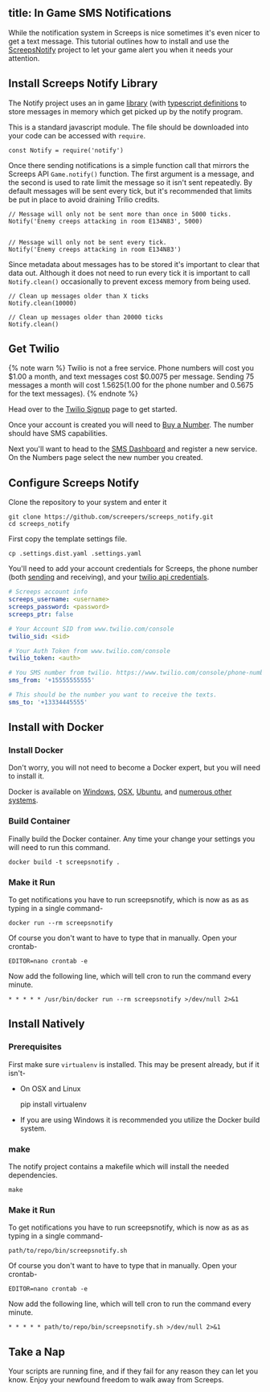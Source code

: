 title: In Game SMS Notifications
---

While the notification system in Screeps is nice sometimes it's even nicer to get a text message. This tutorial outlines how to install and use the [ScreepsNotify](https://github.com/screepers/screeps_notify) project to let your game alert you when it needs your attention.


## Install Screeps Notify Library

The Notify project uses an in game [library](https://github.com/screepers/screeps_notify/blob/master/js/Notify.js) (with [typescript definitions](https://github.com/screepers/screeps_notify/blob/master/js/notify.d.ts) to store messages in memory which get picked up by the notify program.

This is a standard javascript module. The file should be downloaded into your code can be accessed with `require`.

    const Notify = require('notify')

Once there sending notifications is a simple function call that mirrors the Screeps API `Game.notify()` function. The first argument is a message, and the second is used to rate limit the message so it isn't sent repeatedly. By default messages will be sent every tick, but it's recommended that limits be put in place to avoid draining Trilio credits.

    // Message will only not be sent more than once in 5000 ticks.
    Notify('Enemy creeps attacking in room E134N83', 5000)


    // Message will only not be sent every tick.
    Notify('Enemy creeps attacking in room E134N83')


Since metadata about messages has to be stored it's important to clear that data out. Although it does not need to run every tick it is important to call `Notify.clean()` occasionally to prevent excess memory from being used.

    // Clean up messages older than X ticks
    Notify.clean(10000)

    // Clean up messages older than 20000 ticks
    Notify.clean()


## Get Twilio

{% note warn %}
Twilio is not a free service. Phone numbers will cost you $1.00 a month, and text messages cost $0.0075 per message. Sending 75 messages a month will cost $1.5625 ($1.00 for the phone number and 0.5675 for the text messages).
{% endnote %}


Head over to the [Twilio Signup](https://www.twilio.com/try-twilio) page to get started.

Once your account is created you will need to [Buy a Number](https://www.twilio.com/console/phone-numbers/search). The number should have SMS capabilities.

Next you'll want to head to the [SMS Dashboard](https://www.twilio.com/console/sms/dashboard) and register a new service. On the Numbers page select the new number you created.


## Configure Screeps Notify

Clone the repository to your system and enter it

    git clone https://github.com/screepers/screeps_notify.git
    cd screeps_notify

First copy the template settings file.

    cp .settings.dist.yaml .settings.yaml

You'll need to add your account credentials for Screeps, the phone number (both [sending](https://www.twilio.com/console/phone-numbers/dashboard) and receiving), and your [twilio api credentials](https://www.twilio.com/console).

```yaml
# Screeps account info
screeps_username: <username>
screeps_password: <password>
screeps_ptr: false

# Your Account SID from www.twilio.com/console
twilio_sid: <sid>

# Your Auth Token from www.twilio.com/console
twilio_token: <auth>

# You SMS number from twilio. https://www.twilio.com/console/phone-numbers/dashboard
sms_from: '+15555555555'

# This should be the number you want to receive the texts.
sms_to: '+13334445555'
```


## Install with Docker

### Install Docker

Don't worry, you will not need to become a Docker expert, but you will need to install it.

Docker is available on [Windows](https://store.docker.com/editions/community/docker-ce-desktop-windows?tab=description), [OSX](https://store.docker.com/editions/community/docker-ce-desktop-mac?tab=description), [Ubuntu](https://store.docker.com/editions/community/docker-ce-server-ubuntu?tab=description), and [numerous other systems](https://store.docker.com/search?type=edition&offering=community).


### Build Container

Finally build the Docker container. Any time your change your settings you will need to run this command.

    docker build -t screepsnotify .


### Make it Run

To get notifications you have to run screepsnotify, which is now as as as typing in a single command-

    docker run --rm screepsnotify

Of course you don't want to have to type that in manually. Open your crontab-

    EDITOR=nano crontab -e

Now add the following line, which will tell cron to run the command every minute.

    * * * * * /usr/bin/docker run --rm screepsnotify >/dev/null 2>&1


## Install Natively

### Prerequisites

First make sure `virtualenv` is installed. This may be present already, but if it isn't-

* On OSX and Linux

    pip install virtualenv

* If you are using Windows it is recommended you utilize the Docker build system.


### make

The notify project contains a makefile which will install the needed dependencies.

    make


### Make it Run

To get notifications you have to run screepsnotify, which is now as as as typing in a single command-

    path/to/repo/bin/screepsnotify.sh

Of course you don't want to have to type that in manually. Open your crontab-

    EDITOR=nano crontab -e

Now add the following line, which will tell cron to run the command every minute.

    * * * * * path/to/repo/bin/screepsnotify.sh >/dev/null 2>&1


## Take a Nap

Your scripts are running fine, and if they fail for any reason they can let you know. Enjoy your newfound freedom to walk away from Screeps.

